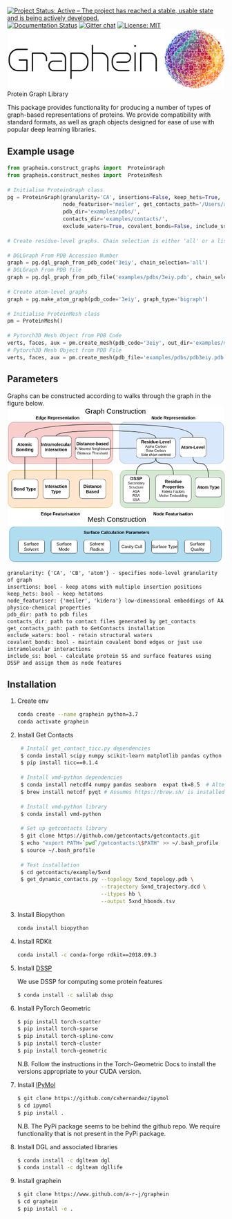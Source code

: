 [![Project Status: Active – The project has reached a stable, usable state and is being actively developed.](https://www.repostatus.org/badges/latest/active.svg)](https://www.repostatus.org/#active)
[![Documentation Status](https://readthedocs.com/projects/graphein-graphein/badge/?version=latest&token=e0e095fecfd2f1e2448613c1bc4676cb6c22851d7a5cfde0ea35ce822887bc3b)](https://graphein-graphein.readthedocs-hosted.com/en/latest/?badge=latest)
[![Gitter chat](https://badges.gitter.im/gitterHQ/gitter.png)](https://gitter.im/graphein)
[![License: MIT](https://img.shields.io/badge/License-MIT-yellow.svg)](https://opensource.org/licenses/MIT)
![banner](imgs/graphein.png)
Protein Graph Library

This package provides functionality for producing a number of types of graph-based representations of proteins. We provide compatibility with standard formats, as well as graph objects designed for ease of use with popular deep learning libraries.

## Example usage
```python
from graphein.construct_graphs import  ProteinGraph
from graphein.construct_meshes import  ProteinMesh

# Initialise ProteinGraph class
pg = ProteinGraph(granularity='CA', insertions=False, keep_hets=True,
                  node_featuriser='meiler', get_contacts_path='/Users/arianjamasb/github/getcontacts',
                  pdb_dir='examples/pdbs/',
                  contacts_dir='examples/contacts/',
                  exclude_waters=True, covalent_bonds=False, include_ss=True)

# Create residue-level graphs. Chain selection is either 'all' or a list e.g. ['A', 'B', 'D'] specifying the polypeptide chains to capture

# DGLGraph From PDB Accession Number
graph = pg.dgl_graph_from_pdb_code('3eiy', chain_selection='all')
# DGLGraph From PDB file
graph = pg.dgl_graph_from_pdb_file('examples/pdbs/3eiy.pdb', chain_selection='all')

# Create atom-level graphs
graph = pg.make_atom_graph(pdb_code='3eiy', graph_type='bigraph')

# Initialise ProteinMesh class
pm = ProteinMesh()

# Pytorch3D Mesh Object from PDB Code
verts, faces, aux = pm.create_mesh(pdb_code='3eiy', out_dir='examples/meshes/')
# Pytorch3D Mesh Object from PDB File
verts, faces, aux = pm.create_mesh(pdb_file='examples/pdbs/pdb3eiy.pdb')
```

## Parameters
Graphs can be constructed according to walks through the graph in the figure below.
![banner](imgs/graph_construction_overview.png)
```
granularity: {'CA', 'CB', 'atom'} - specifies node-level granularity of graph
insertions: bool - keep atoms with multiple insertion positions
keep_hets: bool - keep hetatoms
node_featuriser: {'meiler', 'kidera'} low-dimensional embeddings of AA physico-chemical properties
pdb_dir: path to pdb files
contacts_dir: path to contact files generated by get_contacts
get_contacts_path: path to GetContacts installation
exclude_waters: bool - retain structural waters
covalent_bonds: bool - maintain covalent bond edges or just use intramolecular interactions
include_ss: bool - calculate protein SS and surface features using DSSP and assign them as node features
```

## Installation
1. Create env

    ```bash
    conda create --name graphein python=3.7
    conda activate graphein
    ```
  
2. Install Get Contacts
    ```bash
     # Install get_contact_ticc.py dependencies
     $ conda install scipy numpy scikit-learn matplotlib pandas cython seaborn
     $ pip install ticc==0.1.4
      
     # Install vmd-python dependencies
     $ conda install netcdf4 numpy pandas seaborn  expat tk=8.5  # Alternatively use pip
     $ brew install netcdf pyqt # Assumes https://brew.sh/ is installed
    
     # Install vmd-python library
     $ conda install vmd-python
    
     # Set up getcontacts library
     $ git clone https://github.com/getcontacts/getcontacts.git
     $ echo "export PATH=`pwd`/getcontacts:\$PATH" >> ~/.bash_profile
     $ source ~/.bash_profile
    
     # Test installation
     $ cd getcontacts/example/5xnd
     $ get_dynamic_contacts.py --topology 5xnd_topology.pdb \
                               --trajectory 5xnd_trajectory.dcd \
                               --itypes hb \
                               --output 5xnd_hbonds.tsv
    ```

4. Install Biopython
    ```bash
    conda install biopython
    ``` 
   
5. Install RDKit
    ```bash
    conda install -c conda-forge rdkit==2018.09.3
   ```

4. Install [DSSP](https://github.com/cmbi/hssp)

    We use DSSP for computing some protein features
    
    ```bash
    $ conda install -c salilab dssp
    ```

6. Install PyTorch Geometric

    ```bash
    $ pip install torch-scatter
    $ pip install torch-sparse
    $ pip install torch-spline-conv
    $ pip install torch-cluster
    $ pip install torch-geometric
    ```
   
   N.B. Follow the instructions in the Torch-Geometric Docs to install the versions appropriate to your CUDA version.

7. Install [IPyMol](https://github.com/cxhernandez/ipymol)

    ```bash
   $ git clone https://github.com/cxhernandez/ipymol
   $ cd ipymol
   $ pip install . 
   ```
   
   N.B. The PyPi package seems to be behind the github repo. We require functionality that is not present in the PyPi package.
   
8. Install DGL and associated libraries
    ```bash
    $ conda install -c dglteam dgl
    $ conda install -c dglteam dgllife
   ```

8. Install graphein

    ```bash
    $ git clone https://www.github.com/a-r-j/graphein
    $ cd graphein
    $ pip install -e .
    ```